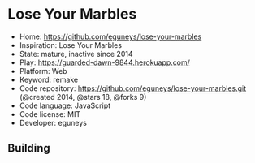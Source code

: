 # Lose Your Marbles

- Home: https://github.com/eguneys/lose-your-marbles
- Inspiration: Lose Your Marbles
- State: mature, inactive since 2014
- Play: https://guarded-dawn-9844.herokuapp.com/
- Platform: Web
- Keyword: remake
- Code repository: https://github.com/eguneys/lose-your-marbles.git (@created 2014, @stars 18, @forks 9)
- Code language: JavaScript
- Code license: MIT
- Developer: eguneys

## Building
